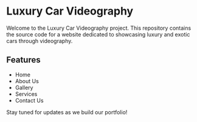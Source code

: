 # Luxury Car Videography

Welcome to the Luxury Car Videography project. This repository contains the source code for a website dedicated to showcasing luxury and exotic cars through videography.

## Features
- Home
- About Us
- Gallery
- Services
- Contact Us

Stay tuned for updates as we build our portfolio!

